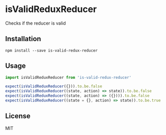 isValidReduxReducer
====
Checks if the reducer is valid

## Installation
`npm install --save is-valid-redux-reducer`  

## Usage
```javascript
import isValidReduxReducer from 'is-valid-redux-reducer'

expect(isValidReduxReducer({})).to.be.false
expect(isValidReduxReducer((state, action) => state)).to.be.false
expect(isValidReduxReducer((state, action) => ({}))).to.be.false
expect(isValidReduxReducer((state = {}, action) => state)).to.be.true
```

## License
MIT
